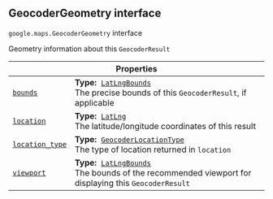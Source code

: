 
<devsite-heading text=" GeocoderGeometry interface" for="GeocoderGeometry" level="h2" link="" toc="" back-to-top=""><h2 id="GeocoderGeometry" is-upgraded="">GeocoderGeometry interface</h2></devsite-heading>
<p>
<code translate="no" dir="ltr"><span itemprop="path">google.maps</span>.<span itemprop="name">GeocoderGeometry</span></code>
interface
</p>
<p>Geometry information about this <code translate="no" dir="ltr">GeocoderResult</code></p>
<div class="devsite-table-wrapper"><table class="properties responsive" summary="interface GeocoderGeometry - Properties">
<thead>
<tr><th colspan="2">Properties</th>
</tr></thead>
<tbody>
<tr id="GeocoderGeometry.bounds">
<td itemprop="property"><code translate="no" dir="ltr"><a class="secret-link" href="#GeocoderGeometry.bounds"><span>bounds</span></a></code></td>
<td><div><strong>Type:</strong>&nbsp; <code translate="no" dir="ltr"><a href="LatLngBounds.md">LatLngBounds</a></code></div>
<div class="desc">The precise bounds of this <code translate="no" dir="ltr">GeocoderResult</code>, if applicable</div></td>
</tr>
<tr id="GeocoderGeometry.location">
<td itemprop="property"><code translate="no" dir="ltr"><a class="secret-link" href="#GeocoderGeometry.location"><span>location</span></a></code></td>
<td><div><strong>Type:</strong>&nbsp; <code translate="no" dir="ltr"><a href="LatLng.md">LatLng</a></code></div>
<div class="desc">The latitude/longitude coordinates of this result</div></td>
</tr>
<tr id="GeocoderGeometry.location_type">
<td itemprop="property"><code translate="no" dir="ltr"><a class="secret-link" href="#GeocoderGeometry.location_type"><span>location_type</span></a></code></td>
<td><div><strong>Type:</strong>&nbsp; <code translate="no" dir="ltr"><a href="GeocoderLocationType.md">GeocoderLocationType</a></code></div>
<div class="desc">The type of location returned in <code translate="no" dir="ltr">location</code></div></td>
</tr>
<tr id="GeocoderGeometry.viewport">
<td itemprop="property"><code translate="no" dir="ltr"><a class="secret-link" href="#GeocoderGeometry.viewport"><span>viewport</span></a></code></td>
<td><div><strong>Type:</strong>&nbsp; <code translate="no" dir="ltr"><a href="LatLngBounds.md">LatLngBounds</a></code></div>
<div class="desc">The bounds of the recommended viewport for displaying this <code translate="no" dir="ltr">GeocoderResult</code></div></td>
</tr>
</tbody>
</table></div>
<script src="replace_links.js"></script>

